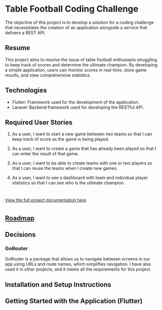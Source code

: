# Table Football Coding Challenge

The objective of this project is to develop a solution for a coding challenge that necessitates the creation of an application alongside a service that delivers a REST API.

## Resume
This project aims to resolve the issue of table football enthusiasts struggling to keep track of scores and determine the ultimate champion. By developing a simple application, users can monitor scores in real-time, store game results, and view comprehensive statistics.

## Technologies
- Flutter: Framework used for the development of the application.
- Laravel:  Backend framework used for developing the RESTful API.

## Required User Stories
1. As a user, I want to start a new game between two teams so that I can keep track of score as the game is being played.

2. As a user, I want to create a game that has already been played so that I can enter the result of that game.

3. As a user, I want to be able to create teams with one or two players so that I can reuse the teams when I create new games.

4. As a user, I want to see a dashboard with team and individual player statistics so that I can see who is the ultimate champion.
#
[View the full project documentation here](./docs/table-football-react-updated.pdf)
#
## [Roadmap](./docs/roadmap.md)

## Decisions

### GoRouter
GoRouter is a package that allows us to navigate between screens in our app using URLs and route names, which simplifies navigation. I have also used it in other projects, and it meets all the requirements for this project. 

## Installation and Setup Instructions
## Getting Started with the Application (Flutter)

